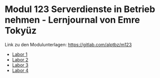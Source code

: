 # Modul 123 Serverdienste in Betrieb nehmen - Lernjournal von Emre Tokyüz

Link zu den Modulunterlagen: <https://gitlab.com/alptbz/m123>

- [Labor 1](https://github.com/EmreTokyuez/TBZ-123/blob/43b5817c8771dfc7d3276933a1447d7ff89bcd67/01_DHCP%20Server-Konfiguration%20aus%20einem%20Cisco%20Router%20auslesen/README.md)
- [Labor 2](https://github.com/EmreTokyuez/TBZ-123/blob/b90e899b3554053e200a49d6f715c48c4f934d98/02_DHCP%20Server%20auf%20MikroTik%20Router/README.md)
- [Labor 3](https://github.com/EmreTokyuez/TBZ-123/blob/296af4590b109b66dc16febc95f7311c315c095b/03_DNS%20Server%20-%20PiHole/README.md)
- [Labor 4](README.md)
